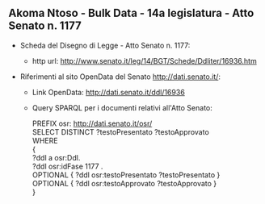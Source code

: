 ## Akoma Ntoso - Bulk Data - 14a legislatura - Atto Senato n. 1177 ##

* Scheda del Disegno di Legge - Atto Senato n. 1177:
	* http url: http://www.senato.it/leg/14/BGT/Schede/Ddliter/16936.htm

* Riferimenti al sito OpenData del Senato http://dati.senato.it/:
	* Link OpenData: http://dati.senato.it/ddl/16936
	* Query SPARQL per i documenti relativi all'Atto Senato:

        PREFIX osr: <http://dati.senato.it/osr/>  
		SELECT DISTINCT ?testoPresentato ?testoApprovato  
		WHERE  
		{  
		    ?ddl a osr:Ddl.  
		    ?ddl osr:idFase 1177 .  
		    OPTIONAL { ?ddl osr:testoPresentato ?testoPresentato }  
		    OPTIONAL { ?ddl osr:testoApprovato ?testoApprovato }  
		}
		